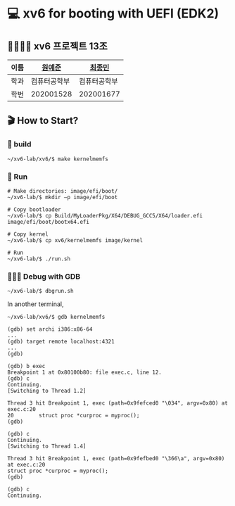 # 💻 xv6 for booting with UEFI (EDK2)

## 👨‍👩‍👧‍👦 xv6 프로젝트 13조

|이름|[원예준](https://github.com/own1596)|[최종민](https://github.com/jongmine)|
|---|----------------------------------|-----------------------------------|
|학과|컴퓨터공학부|컴퓨터공학부|
|학번|202001528|202001677|

## 🎬 How to Start?

### 🔨 build

``` shell
~/xv6-lab/xv6/$ make kernelmemfs
```

### 🚗 Run

```shell
# Make directories: image/efi/boot/
~/xv6-lab/$ mkdir –p image/efi/boot

# Copy bootloader
~/xv6-lab/$ cp Build/MyLoaderPkg/X64/DEBUG_GCC5/X64/loader.efi image/efi/boot/bootx64.efi

# Copy kernel
~/xv6-lab/$ cp xv6/kernelmemfs image/kernel

# Run
~/xv6-lab/$ ./run.sh
```

### 🧑🏻‍🔧 Debug with GDB

```shell
~/xv6-lab/$ dbgrun.sh
```

In another terminal,

``` shell
~/xv6-lab/xv6/$ gdb kernelmemfs

(gdb) set archi i386:x86-64
...
(gdb) target remote localhost:4321
...
(gdb)

(gdb) b exec
Breakpoint 1 at 0x80100b80: file exec.c, line 12.
(gdb) c
Continuing.
[Switching to Thread 1.2]

Thread 3 hit Breakpoint 1, exec (path=0x9fefced0 "\034", argv=0x80) at exec.c:20
20        struct proc *curproc = myproc();
(gdb)

(gdb) c
Continuing.
[Switching to Thread 1.4]

Thread 3 hit Breakpoint 1, exec (path=0x9fefbed0 "\366\a", argv=0x80) at exec.c:20
struct proc *curproc = myproc();
(gdb)

(gdb) c
Continuing.
```

